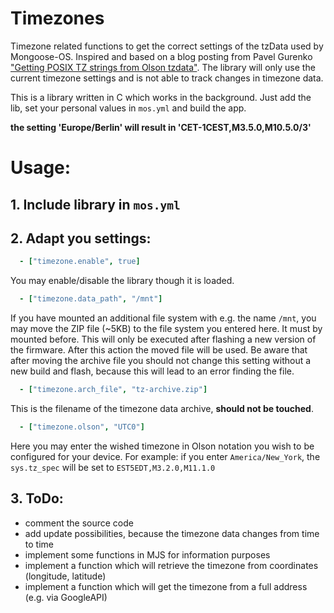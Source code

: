 # Timezones
Timezone related functions to get the correct settings of the tzData used by Mongoose-OS.
Inspired and based on a blog posting from Pavel Gurenko ["Getting POSIX TZ strings from Olson tzdata"](http://www.pavelgurenko.com/2017/05/getting-posix-tz-strings-from-olson.html). The library will only use the current timezone settings and is not able to track changes in timezone data.

This is a library written in C which works in the background. Just add the lib, set your personal values in `mos.yml` and build the app.

**the setting 'Europe/Berlin' will result in 'CET-1CEST,M3.5.0,M10.5.0/3'**

# Usage:

## 1. Include library in `mos.yml`

## 2. Adapt you settings:
```YAML
  - ["timezone.enable", true]
```
You may enable/disable the library though it is loaded.

```YAML
  - ["timezone.data_path", "/mnt"]
```
If you have mounted an additional file system with e.g. the name `/mnt`, you may move the ZIP file (~5KB) to the file system you entered here. It must by mounted before. This will only be executed after flashing a new version of the firmware. After this action the moved file will be used. Be aware that after moving the archive file you should not change this setting without a new build and flash, because this will lead to an error finding the file. 
```YAML
  - ["timezone.arch_file", "tz-archive.zip"]
```
This is the filename of the timezone data archive, **should not be touched**.
```YAML
  - ["timezone.olson", "UTC0"]

```
Here you may enter the wished timezone in Olson notation you wish to be configured for your device.
For example: if you enter `America/New_York`, the `sys.tz_spec` will be set to `EST5EDT,M3.2.0,M11.1.0`
	
## 3. ToDo:
* comment the source code
* add update possibilities, because the timezone data changes from time to time
* implement some functions in MJS for information purposes
* implement a function which will retrieve the timezone from coordinates (longitude, latitude)
* implement a function which will get the timezone from a full address (e.g. via GoogleAPI)
